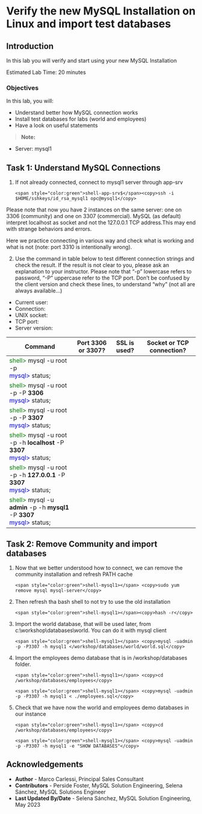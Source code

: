 # Verify the new MySQL Installation on Linux and import test databases

## Introduction
In this lab you will verify and start using your new MySQL Installation

Estimated Lab Time: 20 minutes

### Objectives
In this lab, you will:
* Understand better how MySQL connection works   
* Install test databases for labs (world and employees)
* Have a look on useful statements

> **Note:** 
  * Server: mysql1

## Task 1: Understand MySQL Connections

1. If not already connected, connect to mysql1 server through app-srv
    ```
    <span style="color:green">shell-app-srv$</span><copy>ssh -i $HOME/sshkeys/id_rsa_mysql1 opc@mysql1</copy>
    ```
    
  Please note that now you have 2 instances on the same server: one on  3306 (community) and one on 3307 (commercial).
  MySQL (as default) interpret localhost as socket and not the 127.0.0.1 TCP address.This may end with strange behaviors and errors.


  Here we practice connecting in various way and check what is working and what is not (note: port 3310 is intentionally wrong).

  2. Use the command in table below to test different connection strings and check the result. If the result is not clear to you, please ask an explanation to your instructor. Please note that “-p” lowercase refers to password, “-P” uppercase refer to the TCP port.
  Don’t be confused by the client version and check these lines, to understand “why” (not all are always available...)
  * Current user:
  * Connection:
  * UNIX socket:
  * TCP port:
  * Server version:

  | Command | Port 3306 or 3307? | SSL is used? | Socket or TCP connection? |
  | ------- | ------------------ | ------------ | ------------------------- |
  | <span style="color:green">shell></span> mysql -u root -p<br> <span style="color:blue"> mysql></span> status; |   |   |   |
  | <span style="color:green">shell></span> mysql -u root -p -P **3306** <br> <span style="color:blue"> mysql></span> status; |   |   |   |
  | <span style="color:green">shell></span> mysql -u root -p -P **3307** <br> <span style="color:blue"> mysql></span> status; |   |   |   |
  | <span style="color:green">shell></span> mysql -u root -p -h **localhost** -P **3307** <br> <span style="color:blue"> mysql></span> status; |   |   |   |
  | <span style="color:green">shell></span> mysql -u root -p -h **127.0.0.1** -P **3307** <br> <span style="color:blue"> mysql></span> status; |   |   |   |
  | <span style="color:green">shell></span> mysql -u **admin** -p -h **mysql1** -P **3307** <br> <span style="color:blue"> mysql></span> status; |   |   |   |


## Task 2: Remove Community and import databases

1. Now that we better understood how to connect, we can remove the community installation and refresh PATH cache 
    ```
    <span style="color:green">shell-mysql1></span> <copy>sudo yum remove mysql mysql-server</copy>
    ```

2. Then refresh tha bash shell to not try to use the old installation
    ```
    <span style="color:green">shell-mysql1></span><copy>hash -r</copy>
    ```

3. Import the world database, that will be used later, from c:\workshop\databases\world. You can do it with mysql client
    ```
    <span style="color:green">shell-mysql1></span> <copy>mysql -uadmin -p -P3307 -h mysql1 </workshop/databases/world/world.sql</copy>
    ```

4. Import the employees demo database that is in /workshop/databases folder.
    ```
    <span style="color:green">shell-mysql1></span> <copy>cd /workshop/databases/employees</copy>
    ```
    ```
    <span style="color:green">shell-mysql1></span> <copy>mysql -uadmin -p -P3307 -h mysql1 < ./employees.sql</copy>
    ```

5. Check that we have now the world and employees demo databases in our instance  
    ```
    <span style="color:green">shell-mysql1></span> <copy>cd /workshop/databases/employees</copy>
    ```
    ```
    <span style="color:green">shell-mysql1></span> <copy>mysql -uadmin -p -P3307 -h mysql1 -e "SHOW DATABASES"</copy>
    ```

## Acknowledgements
* **Author** - Marco Carlessi, Principal Sales Consultant
* **Contributors** -  Perside Foster, MySQL Solution Engineering, Selena Sánchez, MySQL Solutions Engineer
* **Last Updated By/Date** - Selena Sánchez, MySQL Solution Engineering, May 2023
